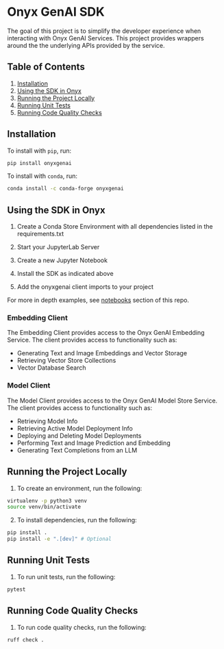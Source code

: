 # Onyx GenAI SDK

The goal of this project is to simplify the developer experience when interacting with Onyx GenAI Services. This project provides wrappers around the the underlying APIs provided by the service.

## Table of Contents

1. [Installation](#installation)
2. [Using the SDK in Onyx](#using-the-sdk-in-onyx)
3. [Running the Project Locally](#running-the-project-locally)
4. [Running Unit Tests](#running-unit-tests)
5. [Running Code Quality Checks](#running-code-quality-checks)

## Installation

To install with `pip`, run:

```bash
pip install onyxgenai
```

To install with `conda`, run:

```bash
conda install -c conda-forge onyxgenai
```

## Using the SDK in Onyx

1. Create a Conda Store Environment with all dependencies listed in the requirements.txt

2. Start your JupyterLab Server

3. Create a new Jupyter Notebook

4. Install the SDK as indicated above

5. Add the onyxgenai client imports to your project

For more in depth examples, see [notebooks](https://github.com/MetroStar/onyx-genai-sdk/tree/main/notebooks) section of this repo.

### Embedding Client

The Embedding Client provides access to the Onyx GenAI Embedding Service. The client provides access to functionality such as:

- Generating Text and Image Embeddings and Vector Storage
- Retrieving Vector Store Collections
- Vector Database Search

### Model Client

The Model Client provides access to the Onyx GenAI Model Store Service. The client provides access to functionality such as:

- Retrieving Model Info
- Retrieving Active Model Deployment Info
- Deploying and Deleting Model Deployments
- Performing Text and Image Prediction and Embedding
- Generating Text Completions from an LLM

## Running the Project Locally

1. To create an environment, run the following:

```sh
virtualenv -p python3 venv
source venv/bin/activate
```

2. To install dependencies, run the following:

```sh
pip install .
pip install -e ".[dev]" # Optional
```

## Running Unit Tests

1. To run unit tests, run the following:

```sh
pytest
```

## Running Code Quality Checks

1. To run code quality checks, run the following:

```sh
ruff check .
```
